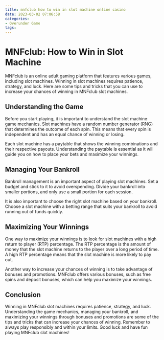 ```yaml
---
title: mnfclub how to win in slot machine online casino
date: 2023-03-02 07:06:58
categories:
- Overunder Game
tags:
---
```

# MNFclub: How to Win in Slot Machine

MNFclub is an online adult gaming platform that features various games, including slot machines. Winning in slot machines requires patience, strategy, and luck. Here are some tips and tricks that you can use to increase your chances of winning in MNFclub slot machines.

## Understanding the Game

Before you start playing, it is important to understand the slot machine game mechanics. Slot machines have a random number generator (RNG) that determines the outcome of each spin. This means that every spin is independent and has an equal chance of winning or losing. 

Each slot machine has a paytable that shows the winning combinations and their respective payouts. Understanding the paytable is essential as it will guide you on how to place your bets and maximize your winnings.

## Managing Your Bankroll

Bankroll management is an important aspect of playing slot machines. Set a budget and stick to it to avoid overspending. Divide your bankroll into smaller portions, and only use a small portion for each session. 

It is also important to choose the right slot machine based on your bankroll. Choose a slot machine with a betting range that suits your bankroll to avoid running out of funds quickly.

## Maximizing Your Winnings

One way to maximize your winnings is to look for slot machines with a high return to player (RTP) percentage. The RTP percentage is the amount of money that the slot machine returns to the player over a long period of time. A high RTP percentage means that the slot machine is more likely to pay out.

Another way to increase your chances of winning is to take advantage of bonuses and promotions. MNFclub offers various bonuses, such as free spins and deposit bonuses, which can help you maximize your winnings.

## Conclusion

Winning in MNFclub slot machines requires patience, strategy, and luck. Understanding the game mechanics, managing your bankroll, and maximizing your winnings through bonuses and promotions are some of the tips and tricks that can increase your chances of winning. Remember to always play responsibly and within your limits. Good luck and have fun playing MNFclub slot machines!
